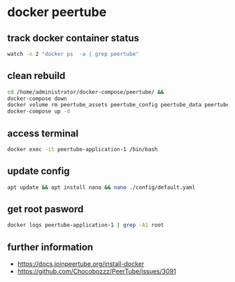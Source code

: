 # docker peertube

## track docker container status
```bash
watch -n 2 "docker ps  -a | grep peertube"
```

## clean rebuild
```bash
cd /home/administrator/docker-compose/peertube/ &&
docker-compose down 
docker volume rm peertube_assets peertube_config peertube_data peertube_database peertube_redis
docker-compose up -d 
```

## access terminal
```bash
docker exec -it peertube-application-1 /bin/bash
```

## update config
```bash
apt update && apt install nano && nano ./config/default.yaml
```

## get root pasword
```bash
docker logs peertube-application-1 | grep -A1 root
```

## further information
- https://docs.joinpeertube.org/install-docker
- https://github.com/Chocobozzz/PeerTube/issues/3091